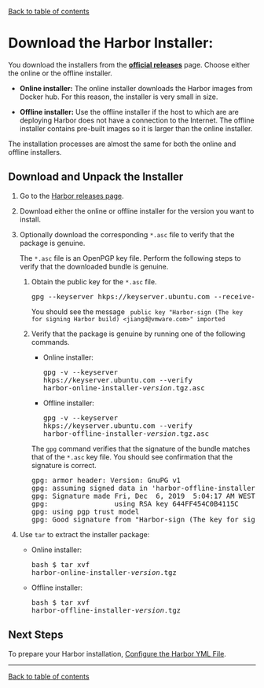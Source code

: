 [Back to table of contents](../../_index.md)

# Download the Harbor Installer:

You download the installers from the **[official releases](https://github.com/goharbor/harbor/releases)** page. Choose either the online or the offline installer. 

- **Online installer:** The online installer downloads the Harbor images from Docker hub. For this reason, the installer is very small in size.

- **Offline installer:** Use the offline installer if the host to which are are deploying Harbor does not have a connection to the Internet. The offline installer contains pre-built images so it is larger than the online installer.

The installation processes are almost the same for both the online and offline installers.

## Download and Unpack the Installer

1. Go to the [Harbor releases page](https://github.com/goharbor/harbor/releases). 
1. Download either the online or offline installer for the version you want to install.
1. Optionally download the corresponding `*.asc` file to verify that the package is genuine. 
  
   The `*.asc` file is an OpenPGP key file. Perform the following steps to verify that the downloaded bundle is genuine. 
   
   1. Obtain the public key for the `*.asc` file.
      
      <pre>gpg --keyserver hkps://keyserver.ubuntu.com --receive-keys 644FF454C0B4115C</pre>
      
      You should see the message ` public key "Harbor-sign (The key for signing Harbor build) <jiangd@vmware.com>" imported`
   1. Verify that the package is genuine by running one of the following commands.

      - Online installer: <pre>gpg -v --keyserver hkps://keyserver.ubuntu.com --verify harbor-online-installer-<i>version</i>.tgz.asc</pre>
      - Offline installer: <pre>gpg -v --keyserver hkps://keyserver.ubuntu.com --verify harbor-offline-installer-<i>version</i>.tgz.asc</pre>
      
      The `gpg` command verifies that the signature of the bundle matches that of the `*.asc` key file. You should see confirmation that the signature is correct.
      
      <pre>
      gpg: armor header: Version: GnuPG v1
      gpg: assuming signed data in 'harbor-offline-installer-v1.10.0-rc2.tgz'
      gpg: Signature made Fri, Dec  6, 2019  5:04:17 AM WEST
      gpg:                using RSA key 644FF454C0B4115C
      gpg: using pgp trust model
      gpg: Good signature from "Harbor-sign (The key for signing Harbor build) &lt;jiangd@vmware.com&gt; [unknown]
      </pre>
1. Use `tar` to extract the installer package:

   - Online installer:<pre>bash $ tar xvf harbor-online-installer-<em>version</em>.tgz</pre>
   - Offline installer:<pre>bash $ tar xvf harbor-offline-installer-<em>version</em>.tgz</pre>
   
## Next Steps

To prepare your Harbor installation, [Configure the Harbor YML File](configure_yml_file.md).

----------

[Back to table of contents](../../_index.md)